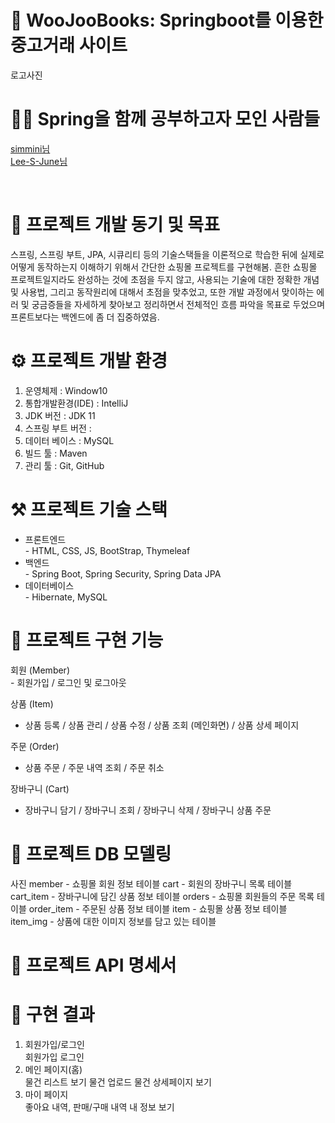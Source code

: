<h1>📢 WooJooBooks: Springboot를 이용한 중고거래 사이트</h1>
로고사진


<h1>🙋‍♂️ Spring을 함께 공부하고자 모인 사람들</h1>
<a href="https://github.com/simmini">simmini님</a> <br/>
<a href="https://github.com/Lee-S-June">Lee-S-June님</a>

<a href=""></a><br/>

<h1>🎯 프로젝트 개발 동기 및 목표</h1>
스프링, 스프링 부트, JPA, 시큐리티 등의 기술스택들을 이론적으로 학습한 뒤에 실제로 어떻게 동작하는지 이해하기 위해서 간단한 쇼핑몰 프로젝트를 구현해봄. 흔한 쇼핑몰 프로젝트일지라도 완성하는 것에 초점을 두지 않고, 사용되는 기술에 대한 정확한 개념 및 사용법, 그리고 동작원리에 대해서 초점을 맞추었고, 또한 개발 과정에서 맞이하는 에러 및 궁금증들을 자세하게 찾아보고 정리하면서 전체적인 흐름 파악을 목표로 두었으며 프론트보다는 백엔드에 좀 더 집중하였음.


<h1>⚙️ 프로젝트 개발 환경</h1>
  <ol>
  <li>운영체제 : Window10</li>
  <li>통합개발환경(IDE) : IntelliJ</li>
  <li>JDK 버전 : JDK 11</li>
  <li>스프링 부트 버전 : </li>
  <li>데이터 베이스 : MySQL</li>
  <li>빌드 툴 : Maven</li>
  <li>관리 툴 : Git, GitHub</li>
 </ol>
 
 
<h1>⚒️ 프로젝트 기술 스택</h1>
<ul>
  <li>프론트엔드</li>
- HTML, CSS, JS, BootStrap, Thymeleaf
<li>백엔드</li>
- Spring Boot, Spring Security, Spring Data JPA
<li>데이터베이스</li>
- Hibernate, MySQL
 </ul>

<h1>📜 프로젝트 구현 기능</h1>
회원 (Member)<br/>
- 회원가입 / 로그인 및 로그아웃<br/>

상품 (Item)<br/>
- 상품 등록 / 상품 관리 / 상품 수정 / 상품 조회 (메인화면) / 상품 상세 페이지<br/>

주문 (Order)<br/>
- 상품 주문 / 주문 내역 조회 / 주문 취소<br/>

장바구니 (Cart)<br/>
- 장바구니 담기 / 장바구니 조회 / 장바구니 삭제 / 장바구니 상품 주문<br/>


<h1>📂 프로젝트 DB 모델링</h1>
사진
member - 쇼핑몰 회원 정보 테이블
cart - 회원의 장바구니 목록 테이블
cart_item - 장바구니에 담긴 상품 정보 테이블
orders - 쇼핑몰 회원들의 주문 목록 테이블
order_item - 주문된 상품 정보 테이블
item - 쇼핑몰 상품 정보 테이블
item_img - 상품에 대한 이미지 정보를 담고 있는 테이블

<h1>📜 프로젝트 API 명세서</h1>

<h1>🎯 구현 결과</h1>
<ol>
 <li>회원가입/로그인</li>
 회원가입
 로그인

 <li>메인 페이지(홈)</li>
 물건 리스트 보기
 물건 업로드
 물건 상세페이지 보기

<li>마이 페이지</li>
 좋아요 내역, 판매/구매 내역
 내 정보 보기
</ol>
